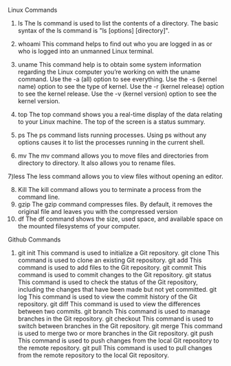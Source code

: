 Linux Commands
1) ls
The ls command is used to list the contents of a directory. The basic syntax of the ls command is "ls [options] [directory]".
2) whoami
This command helps to find out who you are logged in as or who is logged into an unmanned Linux terminal.
3) uname
This command help is to obtain some system information regarding the Linux computer you’re working on with the uname command.
Use the -a (all) option to see everything.
Use the -s (kernel name) option to see the type of kernel.
Use the -r (kernel release) option to see the kernel release.
Use the -v (kernel version) option to see the kernel version.
4) top
The top command shows you a real-time display of the data relating to your Linux machine. The top of the screen is a status summary.

5) ps
The ps command lists running processes. Using ps without any options causes it to list the processes running in the current shell.
6) mv
The mv command allows you to move files and directories from directory to directory. It also allows you to rename files.

7)less
The less command allows you to view files without opening an editor.

8) Kill
The kill command allows you to terminate a process from the command line.
9) gzip
The gzip command compresses files. By default, it removes the original file and leaves you with the compressed version
10) df
The df command shows the size, used space, and available space on the mounted filesystems of your computer.

Github Commands
1) git init
This command is used to initialize a Git repository.
git clone
This command is used to clone an existing Git repository.
git add
This command is used to add files to the Git repository.
git commit
This command is used to commit changes to the Git repository.
git status
This command is used to check the status of the Git repository, including the changes that have been made but not yet committed.
git log
This command is used to view the commit history of the Git repository.
git diff
This command is used to view the differences between two commits.
git branch
This command is used to manage branches in the Git repository.
git checkout
This command is used to switch between branches in the Git repository.
git merge
This command is used to merge two or more branches in the Git repository.
git push
This command is used to push changes from the local Git repository to the remote repository.
git pull
This command is used to pull changes from the remote repository to the local Git repository.
